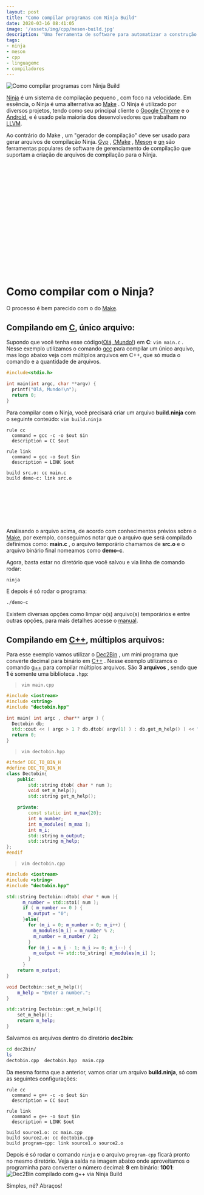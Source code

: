 ```yaml
---
layout: post
title: "Como compilar programas com Ninja Build"
date: 2020-03-16 08:41:05
image: '/assets/img/cpp/meson-build.jpg'
description: 'Uma ferramenta de software para automatizar a construção (compilação) de software.'
tags:
- ninja
- meson
- cpp
- linguagemc
- compiladores
---
```


![Como compilar programas com Ninja Build](ninja-build.jpg)

[Ninja](https://ninja-build.org/) é um sistema de compilação pequeno , com foco na velocidade. Em essência, o Ninja é uma alternativa ao [Make](https://terminalroot.com.br/2019/12/como-criar-um-makefile.html) . O Ninja é utilizado por diversos projetos, tendo como seu principal cliente o [Google Chrome](https://www.google.pt/intl/pt-BR/chrome/) e o [Android](https://www.android.com/intl/pt-BR_br/), e é usado pela maioria dos desenvolvedores que trabalham no [LLVM](https://terminalroot.com.br/2019/12/gcc-vs-llvm-qual-e-o-melhor-compilador.html).

Ao contrário do Make , um "gerador de compilação" deve ser usado para gerar arquivos de compilação Ninja. [Gyp](https://en.m.wikipedia.org/wiki/GYP_(software)) , [CMake](https://terminalroot.com.br/2019/12/como-compilar-seus-programas-com-cmake.html) , [Meson](https://terminalroot.com.br/2020/03/como-compilar-programas-com-meson-build.html) e [gn](https://gn.googlesource.com/gn/) são ferramentas populares de software de gerenciamento de compilação que suportam a criação de arquivos de compilação para o Ninja.

<!-- QUADRADO -->
<script async src="//pagead2.googlesyndication.com/pagead/js/adsbygoogle.js"></script>
<ins class="adsbygoogle"
style="display:inline-block;width:336px;height:280px"
data-ad-client="ca-pub-2838251107855362"
data-ad-slot="5351066970"></ins>
<script>
(adsbygoogle = window.adsbygoogle || []).push({});
</script>

# Como compilar com o Ninja?
O processo é bem parecido com o do [Make](https://terminalroot.com.br/2019/12/como-criar-um-makefile.html).
## Compilando em [C](https://terminalroot.com.br/2014/12/linguagem-c-utilizando-as-funcoes-fopen.html), único arquivo:
Supondo que você tenha esse código([Olá, Mundo!](https://pt.wikipedia.org/wiki/Programa_Olá_Mundo)) em **C**: `vim main.c` . Nesse exemplo utilizamos o comando [gcc](https://terminalroot.com.br/2019/12/tutorial-definitivo-do-gnu-autotools-para-iniciantes.html) para compilar um único arquivo, mas logo abaixo veja com múltiplos arquivos em C++, que só muda o comando e a quantidade de arquivos.
```c
#include<stdio.h>

int main(int argc, char **argv) {
  printf("Olá, Mundo!\n");
  return 0;
}
```

Para compilar com o Ninja, você precisará criar um arquivo **build.ninja** com o seguinte conteúdo: `vim build.ninja`
```ninja
rule cc
  command = gcc -c -o $out $in
  description = CC $out
 
rule link
  command = gcc -o $out $in
  description = LINK $out
 
build src.o: cc main.c
build demo-c: link src.o
```

<!-- LISTA MIN -->
<script async src="//pagead2.googlesyndication.com/pagead/js/adsbygoogle.js"></script>
<ins class="adsbygoogle"
style="display:inline-block;width:730px;height:95px"
data-ad-client="ca-pub-2838251107855362"
data-ad-slot="5351066970"></ins>
<script>
(adsbygoogle = window.adsbygoogle || []).push({});
</script>
Analisando o arquivo acima, de acordo com conhecimentos prévios sobre o [Make](https://terminalroot.com.br/2019/12/como-criar-um-makefile.html), por exemplo, conseguimos notar que o arquivo que será compilado definimos como: **main.c** , o arquivo temporário chamamos de **src.o** e o arquivo binário final nomeamos como **demo-c**.

Agora, basta estar no diretório que você salvou e via linha de comando rodar:
```sh
ninja
```
E depois é só rodar o programa:
```sh
./demo-c
```

Existem diversas opções como limpar o(s) arquivo(s) temporários e entre outras opções, para mais detalhes acesse o [manual](https://ninja-build.org/manual.html).

## Compilando em [C++](https://terminalroot.com.br/cpp), múltiplos arquivos:
Para esse exemplo vamos utilizar o [Dec2Bin](https://github.com/terroo/utilscpp/tree/master/dec2bin) , um mini programa que converte decimal para binário em [C++](https://github.com/terroo/utilscpp) . Nesse exemplo utilizamos o comando [g++](https://terminalroot.com.br/2019/12/tutorial-definitivo-do-gnu-autotools-para-iniciantes.html) para compilar múltiplos arquivos. São **3 arquivos** , sendo que **1** é somente uma biblioteca `.hpp`:
> `vim main.cpp`
```cpp
#include <iostream>
#include <string>
#include "dectobin.hpp"

int main( int argc , char** argv ) {
  Dectobin db;
  std::cout << ( argc > 1 ? db.dtob( argv[1] ) : db.get_m_help() ) << "\n";
  return 0;
}
```
> `vim dectobin.hpp`
```cpp
#ifndef DEC_TO_BIN_H
#define DEC_TO_BIN_H
class Dectobin{
    public:
        std::string dtob( char * num );
        void set_m_help();
        std::string get_m_help();

    private:
        const static int m_max{20};
        int m_number;
        int m_modules[ m_max ];
        int m_i;
        std::string m_output;
        std::string m_help;
};
#endif
```

<!-- RETANGULO LARGO 2 -->
<script async src="//pagead2.googlesyndication.com/pagead/js/adsbygoogle.js"></script>
<ins class="adsbygoogle"
style="display:block; text-align:center;"
data-ad-layout="in-article"
data-ad-format="fluid"
data-ad-client="ca-pub-2838251107855362"
data-ad-slot="8549252987"></ins>
<script>
(adsbygoogle = window.adsbygoogle || []).push({});
</script>

> `vim dectobin.cpp`
```cpp
#include <iostream>
#include <string>
#include "dectobin.hpp"

std::string Dectobin::dtob( char * num ){
      m_number = std::stoi( num );
      if ( m_number == 0 ) {
        m_output = "0";
      }else{
        for (m_i = 0; m_number > 0; m_i++) {
          m_modules[m_i] = m_number % 2;
          m_number = m_number / 2;
        }
        for (m_i = m_i - 1; m_i >= 0; m_i--) {
          m_output += std::to_string( m_modules[m_i] );
        }
      }
    return m_output;
}

void Dectobin::set_m_help(){
    m_help = "Enter a number.";
}

std::string Dectobin::get_m_help(){
    set_m_help();
    return m_help;
}
```

Salvamos os arquivos dentro do diretório **dec2bin**:
```sh
cd dec2bin/
ls
dectobin.cpp  dectobin.hpp  main.cpp
```

<!-- RETANGULO LARGO -->
<script async src="https://pagead2.googlesyndication.com/pagead/js/adsbygoogle.js"></script>
<!-- Informat -->
<ins class="adsbygoogle"
style="display:block"
data-ad-client="ca-pub-2838251107855362"
data-ad-slot="2327980059"
data-ad-format="auto"
data-full-width-responsive="true"></ins>
<script>
(adsbygoogle = window.adsbygoogle || []).push({});
</script>

Da mesma forma que a anterior, vamos criar um arquivo **build.ninja**, só com as seguintes configurações:
```ninja
rule cc
  command = g++ -c -o $out $in
  description = CC $out
 
rule link
  command = g++ -o $out $in
  description = LINK $out
 
build source1.o: cc main.cpp
build source2.o: cc dectobin.cpp
build program-cpp: link source1.o source2.o
```

Depois é só rodar o comando `ninja` e o arquivo `program-cpp` ficará pronto no mesmo diretório. Veja a saída na imagem abaixo onde aproveitamos o programinha para converter o número decimal: **9** em binário: **1001**:
![Dec2Bin compilado com g++ via Ninja Build](ninja-cpp.png)

Simples, né? Abraços!
